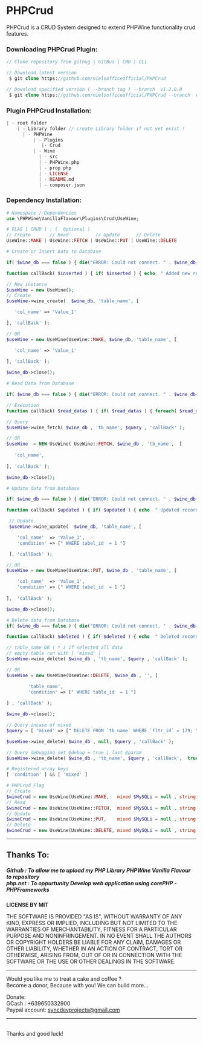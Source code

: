 # PHPCrud
PHPCrud is a CRUD System designed to extend PHPWine functionality crud features.
<br >
<h3>Downloading PHPCrud Plugin:</h3>
 
```PHP
// Clone repository from githug | GitBus | CMD | CLi

// Download latest version 
 $ git clone https://github.com/nielsofficeofficial/PHPCrud

// Download specified version ( --branch tag ) --branch  v1.2.0.0 
 $ git clone https://github.com/nielsofficeofficial/PHPCrud --branch  v1.2.0.4
```
<h3>Plugin PHPCrud Installation:</h3>

```PHP
| - root folder
    | - Library folder // create Library folder if not yet exist !
      | - PHPWine
          | - Plugins
             |- Crud
          | - Wine
            | - src
            | - PHPWine.php
            | - prop.php
            | - LICENSE
            | - README.md
            | - composer.json        
```
<h3>Dependency Installation:</h3>

```PHP
# Namespace / Dependencies
use \PHPWine\VanillaFlavour\Plugins\Crud\UseWine;
```
```PHP
# FLAG [ CRUD ] : (  Optional ) 
// Create       // Read          // Update      // Delete 
UseWine::MAKE | UseWine::FETCH | UseWine::PUT | UseWine::DELETE
```

```PHP
# Create or Insert Data to Database

if( $wine_db === false ) { die("ERROR: Could not connect. " . $wine_db->connect_error); }

function callBack( $inserted ) { if( $inserted ) { echo  " Added new record! "; } }

// New instance
$useWine = new UseWine();
// Create 
$useWine->wine_create(  $wine_db, 'table_name', [

   'col_name' => 'Value_1'

], 'callBack' );

// OR
$useWine = new UseWine(UseWine::MAKE, $wine_db, 'table_name', [

   'col_name' => 'Value_1' 
    
], 'callBack' );

$wine_db->close();
```
```PHP
# Read Data from Database

if( $wine_db === false ) { die("ERROR: Could not connect. " . $wine_db->connect_error); }

// Execution
function callBack( $read_datas ) { if( $read_datas ) { foreach( $read_datas as  $val ) { echo $val["filter"]; }  } }

// Query
$useWine->wine_fetch( $wine_db , 'tb_name', $query , 'callBack' );

// OR
$useWine  = NEW UseWine( UseWine::FETCH, $wine_db , 'tb_name',  [
     
   'col_name',
     
], 'callBack' );

$wine_db->close();
```
```PHP
# Update data from Database

if( $wine_db === false ) { die("ERROR: Could not connect. " . $wine_db->connect_error); }

function callBack( $updated ) { if( $updated ) { echo  " Updated record! "; } }

 // Update 
 $useWine->wine_update(  $wine_db, 'table_name', [

    'col_name'  => 'Value_1',
    'condition' => [" WHERE tabel_id  = 1 "] 

 ], 'callBack' );

// OR
$useWine = new UseWine(UseWine::PUT, $wine_db , 'table_name', [

    'col_name'  => 'Value_1',
    'condition' => [" WHERE tabel_id  = 1 "] 
    
],  'callBack' );

$wine_db->close();
```
```PHP
# Delete data from Database
if( $wine_db === false ) { die("ERROR: Could not connect. " . $wine_db->connect_error); }

function callBack( $deleted ) { if( $deleted ) { echo  " Deleted record! "; } }

// table_name OR ( * ) if selected all data
// empty table run with [ 'mixed' ]
$useWine->wine_delete( $wine_db , 'tb_name', $query , 'callBack' );

// OR
$useWine = new UseWine(UseWine::DELETE, $wine_db , '', [

        'table_name',
        'condition' => [" WHERE table_id  = 1 "] 
    
] , 'callBack' );

$wine_db->close();
```

```php
// Query incase of mixed 
$query = [ 'mixed' => [" DELETE FROM `tb_name` WHERE `fltr_id` = 179; "] ] 

$useWine->wine_delete( $wine_db , null, $query , 'callBack' );

// Query debugging set $debug = true | last @param
$useWine->wine_delete( $wine_db , 'tb_name', $query , 'callBack',  true );

# Registered array keys 
[ 'condition' ] && [ 'mixed' ]

# PHPCrud Flag 
// Create
$wineCrud = new UseWine(UseWine::MAKE,   mixed $MySQLi = null , string $db_table = null , array $query = [] , mixed $callback = null, bool $debug = false );
// Read
$wineCrud = new UseWine(UseWine::FETCH,  mixed $MySQLi = null , string $db_table = null , array $query = [] , mixed $callback = null, bool $debug = false );
// Update
$wineCrud = new UseWine(UseWine::PUT,    mixed $MySQLi = null , string $db_table = null , array $query = [] , mixed $callback = null, bool $debug = false );
// Delete
$wineCrud = new UseWine(UseWine::DELETE, mixed $MySQLi = null , string $db_table = null , array $query = [] , mixed $callback = null, bool $debug = false );
```
<hr /> 

<h2>Thanks To:</h2>
<h5>
Github : To allow me to upload my PHP Library PHPWine Vanilla Flavour to repository<br /> 
php.net : To oppurtunity Develop web application using corePHP - PHPFrameworks<br />
</h5>

__LICENSE BY MIT__

THE SOFTWARE IS PROVIDED "AS IS", WITHOUT WARRANTY OF ANY KIND, EXPRESS OR IMPLIED, INCLUDING BUT NOT LIMITED TO THE WARRANTIES OF MERCHANTABILITY, FITNESS FOR A PARTICULAR PURPOSE AND NONINFRINGEMENT. IN NO EVENT SHALL THE AUTHORS OR COPYRIGHT HOLDERS BE LIABLE FOR ANY CLAIM, DAMAGES OR OTHER LIABILITY, WHETHER IN AN ACTION OF CONTRACT, TORT OR OTHERWISE, ARISING FROM, OUT OF OR IN CONNECTION WITH THE SOFTWARE OR THE USE OR OTHER DEALINGS IN THE SOFTWARE.
<br />

<hr />
Would you like me to treat a cake and coffee ? <br />
Become a donor, Because with you! We can build more... 

Donate: <br />
GCash : +639650332900 <br /> 
Paypal account: syncdevprojects@gmail.com
<hr />
<br />
Thanks and good luck! 
